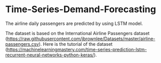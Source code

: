 # Time-Series-Demand-Forecasting
The airline daily passengers are predicted by using LSTM model.

The dataset is based on the International Airline Passengers dataset (https://raw.githubusercontent.com/jbrownlee/Datasets/master/airline-passengers.csv).
Here is the tutorial of the dataset (https://machinelearningmastery.com/time-series-prediction-lstm-recurrent-neural-networks-python-keras/).